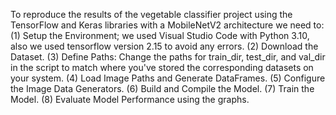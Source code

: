 To reproduce the results of the vegetable classifier project using the TensorFlow and Keras libraries with a MobileNetV2 architecture we need to:
(1)	Setup the Environment; we used Visual Studio Code with Python 3.10, also we used tensorflow version 2.15 to avoid any errors.
(2)	Download the Dataset.
(3)	Define Paths: Change the paths for train_dir, test_dir, and val_dir in the script to match where you've stored the corresponding datasets on your system.
(4)	Load Image Paths and Generate DataFrames.
(5)	Configure the Image Data Generators.
(6)	Build and Compile the Model.
(7)	Train the Model.
(8)	Evaluate Model Performance using the graphs.

